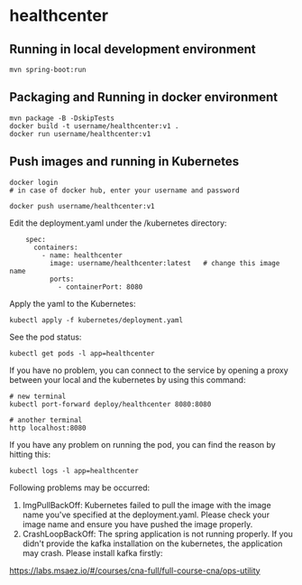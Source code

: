 # healthcenter

## Running in local development environment

```
mvn spring-boot:run
```

## Packaging and Running in docker environment

```
mvn package -B -DskipTests
docker build -t username/healthcenter:v1 .
docker run username/healthcenter:v1
```

## Push images and running in Kubernetes

```
docker login 
# in case of docker hub, enter your username and password

docker push username/healthcenter:v1
```

Edit the deployment.yaml under the /kubernetes directory:
```
    spec:
      containers:
        - name: healthcenter
          image: username/healthcenter:latest   # change this image name
          ports:
            - containerPort: 8080

```

Apply the yaml to the Kubernetes:
```
kubectl apply -f kubernetes/deployment.yaml
```

See the pod status:
```
kubectl get pods -l app=healthcenter
```

If you have no problem, you can connect to the service by opening a proxy between your local and the kubernetes by using this command:
```
# new terminal
kubectl port-forward deploy/healthcenter 8080:8080

# another terminal
http localhost:8080
```

If you have any problem on running the pod, you can find the reason by hitting this:
```
kubectl logs -l app=healthcenter
```

Following problems may be occurred:

1. ImgPullBackOff:  Kubernetes failed to pull the image with the image name you've specified at the deployment.yaml. Please check your image name and ensure you have pushed the image properly.
1. CrashLoopBackOff: The spring application is not running properly. If you didn't provide the kafka installation on the kubernetes, the application may crash. Please install kafka firstly:

https://labs.msaez.io/#/courses/cna-full/full-course-cna/ops-utility

